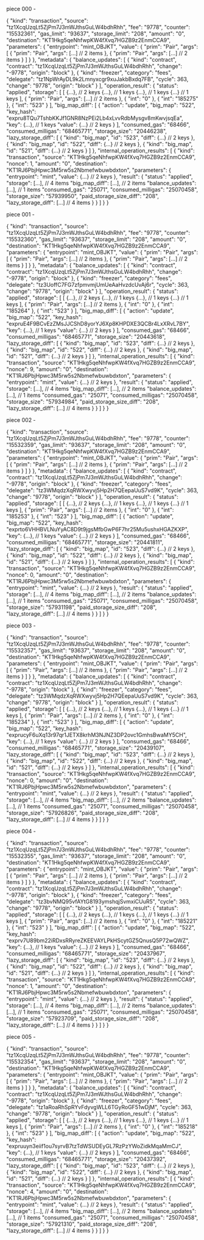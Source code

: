 piece 000 -

{
"kind": "transaction",
"source": "tz1XcqUzqLt5ZjPm7J3mWJthsGuLW4bdhRhh",
"fee": "9778",
"counter": "15532361",
"gas_limit": "93637",
"storage_limit": "208",
"amount": "0",
"destination": "KT1Hkg5qeNhfwpKW4fXvq7HGZB9z2EnmCCA9",
"parameters": {
"entrypoint": "mint_OBJKT",
"value": {
"prim": "Pair",
"args": [
{
"prim": "Pair",
"args": [...] // 2 items
},
{
"prim": "Pair",
"args": [...] // 2 items
}
]
}
},
"metadata": {
"balance_updates": [
{
"kind": "contract",
"contract": "tz1XcqUzqLt5ZjPm7J3mWJthsGuLW4bdhRhh",
"change": "-9778",
"origin": "block"
},
{
"kind": "freezer",
"category": "fees",
"delegate": "tz1NpWrAyDL9k2Lmnyxcgr9xuJakbBxdq7FB",
"cycle": 363,
"change": "9778",
"origin": "block"
}
],
"operation_result": {
"status": "applied",
"storage": [
[
{...}, // 2 keys
{...}, // 1 keys
{...}, // 1 keys
{...} // 1 keys
],
{
"prim": "Pair",
"args": [...] // 2 items
},
{
"int": "0"
},
{
"int": "185275"
},
{
"int": "523"
}
],
"big_map_diff": [
{
"action": "update",
"big_map": "522",
"key_hash": "expru8TQu7TshbKKJf1GNR8NzPEi2Lb4xLvvRdbMysgv8mKwvjsqEa",
"key": {...}, // 1 keys
"value": {...} // 2 keys
}
],
"consumed_gas": "68466",
"consumed_milligas": "68465771",
"storage_size": "20446238",
"lazy_storage_diff": [
{
"kind": "big_map",
"id": "523",
"diff": {...} // 2 keys
},
{
"kind": "big_map",
"id": "522",
"diff": {...} // 2 keys
},
{
"kind": "big_map",
"id": "521",
"diff": {...} // 2 keys
}
]
},
"internal_operation_results": [
{
"kind": "transaction",
"source": "KT1Hkg5qeNhfwpKW4fXvq7HGZB9z2EnmCCA9",
"nonce": 1,
"amount": "0",
"destination": "KT1RJ6PbjHpwc3M5rw5s2Nbmefwbuwbdxton",
"parameters": {
"entrypoint": "mint",
"value": {...} // 2 keys
},
"result": {
"status": "applied",
"storage": [...], // 4 items
"big_map_diff": [...], // 2 items
"balance_updates": [...], // 1 items
"consumed_gas": "25071",
"consumed_milligas": "25070458",
"storage_size": "57939950",
"paid_storage_size_diff": "208",
"lazy_storage_diff": [...] // 4 items
}
}
]
}
}

piece 001 - 

{
"kind": "transaction",
"source": "tz1XcqUzqLt5ZjPm7J3mWJthsGuLW4bdhRhh",
"fee": "9778",
"counter": "15532360",
"gas_limit": "93637",
"storage_limit": "208",
"amount": "0",
"destination": "KT1Hkg5qeNhfwpKW4fXvq7HGZB9z2EnmCCA9",
"parameters": {
"entrypoint": "mint_OBJKT",
"value": {
"prim": "Pair",
"args": [
{
"prim": "Pair",
"args": [...] // 2 items
},
{
"prim": "Pair",
"args": [...] // 2 items
}
]
}
},
"metadata": {
"balance_updates": [
{
"kind": "contract",
"contract": "tz1XcqUzqLt5ZjPm7J3mWJthsGuLW4bdhRhh",
"change": "-9778",
"origin": "block"
},
{
"kind": "freezer",
"category": "fees",
"delegate": "tz3UoffC7FG7zfpmvmjUmUeAaHvzdcUvAj6r",
"cycle": 363,
"change": "9778",
"origin": "block"
}
],
"operation_result": {
"status": "applied",
"storage": [
[
{...}, // 2 keys
{...}, // 1 keys
{...}, // 1 keys
{...} // 1 keys
],
{
"prim": "Pair",
"args": [...] // 2 items
},
{
"int": "0"
},
{
"int": "185264"
},
{
"int": "523"
}
],
"big_map_diff": [
{
"action": "update",
"big_map": "522",
"key_hash": "expruE4F9BCvEzZMsJJCShD8yorYJ6Xp8KHPDXE3QCBr4LxXRvL7BY",
"key": {...}, // 1 keys
"value": {...} // 2 keys
}
],
"consumed_gas": "68466",
"consumed_milligas": "68465771",
"storage_size": "20443618",
"lazy_storage_diff": [
{
"kind": "big_map",
"id": "523",
"diff": {...} // 2 keys
},
{
"kind": "big_map",
"id": "522",
"diff": {...} // 2 keys
},
{
"kind": "big_map",
"id": "521",
"diff": {...} // 2 keys
}
]
},
"internal_operation_results": [
{
"kind": "transaction",
"source": "KT1Hkg5qeNhfwpKW4fXvq7HGZB9z2EnmCCA9",
"nonce": 9,
"amount": "0",
"destination": "KT1RJ6PbjHpwc3M5rw5s2Nbmefwbuwbdxton",
"parameters": {
"entrypoint": "mint",
"value": {...} // 2 keys
},
"result": {
"status": "applied",
"storage": [...], // 4 items
"big_map_diff": [...], // 2 items
"balance_updates": [...], // 1 items
"consumed_gas": "25071",
"consumed_milligas": "25070458",
"storage_size": "57934984",
"paid_storage_size_diff": "208",
"lazy_storage_diff": [...] // 4 items
}
}
]
}
}

piece 002 - 

{
"kind": "transaction",
"source": "tz1XcqUzqLt5ZjPm7J3mWJthsGuLW4bdhRhh",
"fee": "9778",
"counter": "15532359",
"gas_limit": "93637",
"storage_limit": "208",
"amount": "0",
"destination": "KT1Hkg5qeNhfwpKW4fXvq7HGZB9z2EnmCCA9",
"parameters": {
"entrypoint": "mint_OBJKT",
"value": {
"prim": "Pair",
"args": [
{
"prim": "Pair",
"args": [...] // 2 items
},
{
"prim": "Pair",
"args": [...] // 2 items
}
]
}
},
"metadata": {
"balance_updates": [
{
"kind": "contract",
"contract": "tz1XcqUzqLt5ZjPm7J3mWJthsGuLW4bdhRhh",
"change": "-9778",
"origin": "block"
},
{
"kind": "freezer",
"category": "fees",
"delegate": "tz3WMqdzXqRWXwyvj5Hp2H7QEepaUuS7vd9K",
"cycle": 363,
"change": "9778",
"origin": "block"
}
],
"operation_result": {
"status": "applied",
"storage": [
[
{...}, // 2 keys
{...}, // 1 keys
{...}, // 1 keys
{...} // 1 keys
],
{
"prim": "Pair",
"args": [...] // 2 items
},
{
"int": "0"
},
{
"int": "185253"
},
{
"int": "523"
}
],
"big_map_diff": [
{
"action": "update",
"big_map": "522",
"key_hash": "exprto6VHHBVLNuYyAC8D9t9jgsMfbGwP6F7hr25Mu5ushxHGAZKXP",
"key": {...}, // 1 keys
"value": {...} // 2 keys
}
],
"consumed_gas": "68466",
"consumed_milligas": "68465771",
"storage_size": "20441811",
"lazy_storage_diff": [
{
"kind": "big_map",
"id": "523",
"diff": {...} // 2 keys
},
{
"kind": "big_map",
"id": "522",
"diff": {...} // 2 keys
},
{
"kind": "big_map",
"id": "521",
"diff": {...} // 2 keys
}
]
},
"internal_operation_results": [
{
"kind": "transaction",
"source": "KT1Hkg5qeNhfwpKW4fXvq7HGZB9z2EnmCCA9",
"nonce": 0,
"amount": "0",
"destination": "KT1RJ6PbjHpwc3M5rw5s2Nbmefwbuwbdxton",
"parameters": {
"entrypoint": "mint",
"value": {...} // 2 keys
},
"result": {
"status": "applied",
"storage": [...], // 4 items
"big_map_diff": [...], // 2 items
"balance_updates": [...], // 1 items
"consumed_gas": "25071",
"consumed_milligas": "25070458",
"storage_size": "57931198",
"paid_storage_size_diff": "208",
"lazy_storage_diff": [...] // 4 items
}
}
]
}
}

piece 003 - 

{
"kind": "transaction",
"source": "tz1XcqUzqLt5ZjPm7J3mWJthsGuLW4bdhRhh",
"fee": "9778",
"counter": "15532357",
"gas_limit": "93637",
"storage_limit": "208",
"amount": "0",
"destination": "KT1Hkg5qeNhfwpKW4fXvq7HGZB9z2EnmCCA9",
"parameters": {
"entrypoint": "mint_OBJKT",
"value": {
"prim": "Pair",
"args": [
{
"prim": "Pair",
"args": [...] // 2 items
},
{
"prim": "Pair",
"args": [...] // 2 items
}
]
}
},
"metadata": {
"balance_updates": [
{
"kind": "contract",
"contract": "tz1XcqUzqLt5ZjPm7J3mWJthsGuLW4bdhRhh",
"change": "-9778",
"origin": "block"
},
{
"kind": "freezer",
"category": "fees",
"delegate": "tz3WMqdzXqRWXwyvj5Hp2H7QEepaUuS7vd9K",
"cycle": 363,
"change": "9778",
"origin": "block"
}
],
"operation_result": {
"status": "applied",
"storage": [
[
{...}, // 2 keys
{...}, // 1 keys
{...}, // 1 keys
{...} // 1 keys
],
{
"prim": "Pair",
"args": [...] // 2 items
},
{
"int": "0"
},
{
"int": "185234"
},
{
"int": "523"
}
],
"big_map_diff": [
{
"action": "update",
"big_map": "522",
"key_hash": "exprucyF6uXq13r97qr1JETX8krhM3NJNZ3DP2ovc1GmhsBwaMY5CH",
"key": {...}, // 1 keys
"value": {...} // 2 keys
}
],
"consumed_gas": "68466",
"consumed_milligas": "68465771",
"storage_size": "20439107",
"lazy_storage_diff": [
{
"kind": "big_map",
"id": "523",
"diff": {...} // 2 keys
},
{
"kind": "big_map",
"id": "522",
"diff": {...} // 2 keys
},
{
"kind": "big_map",
"id": "521",
"diff": {...} // 2 keys
}
]
},
"internal_operation_results": [
{
"kind": "transaction",
"source": "KT1Hkg5qeNhfwpKW4fXvq7HGZB9z2EnmCCA9",
"nonce": 0,
"amount": "0",
"destination": "KT1RJ6PbjHpwc3M5rw5s2Nbmefwbuwbdxton",
"parameters": {
"entrypoint": "mint",
"value": {...} // 2 keys
},
"result": {
"status": "applied",
"storage": [...], // 4 items
"big_map_diff": [...], // 2 items
"balance_updates": [...], // 1 items
"consumed_gas": "25071",
"consumed_milligas": "25070458",
"storage_size": "57926826",
"paid_storage_size_diff": "208",
"lazy_storage_diff": [...] // 4 items
}
}
]
}
}

piece 004 - 

{
"kind": "transaction",
"source": "tz1XcqUzqLt5ZjPm7J3mWJthsGuLW4bdhRhh",
"fee": "9778",
"counter": "15532355",
"gas_limit": "93637",
"storage_limit": "208",
"amount": "0",
"destination": "KT1Hkg5qeNhfwpKW4fXvq7HGZB9z2EnmCCA9",
"parameters": {
"entrypoint": "mint_OBJKT",
"value": {
"prim": "Pair",
"args": [
{
"prim": "Pair",
"args": [...] // 2 items
},
{
"prim": "Pair",
"args": [...] // 2 items
}
]
}
},
"metadata": {
"balance_updates": [
{
"kind": "contract",
"contract": "tz1XcqUzqLt5ZjPm7J3mWJthsGuLW4bdhRhh",
"change": "-9778",
"origin": "block"
},
{
"kind": "freezer",
"category": "fees",
"delegate": "tz3bvNMQ95vfAYtG8193ymshqjSvmxiCUuR5",
"cycle": 363,
"change": "9778",
"origin": "block"
}
],
"operation_result": {
"status": "applied",
"storage": [
[
{...}, // 2 keys
{...}, // 1 keys
{...}, // 1 keys
{...} // 1 keys
],
{
"prim": "Pair",
"args": [...] // 2 items
},
{
"int": "0"
},
{
"int": "185221"
},
{
"int": "523"
}
],
"big_map_diff": [
{
"action": "update",
"big_map": "522",
"key_hash": "exprv7U89bm22iRDxsRRyreZKEEVAYLPkHScytGZ5QnusQ5P72wQWZ",
"key": {...}, // 1 keys
"value": {...} // 2 keys
}
],
"consumed_gas": "68466",
"consumed_milligas": "68465771",
"storage_size": "20437967",
"lazy_storage_diff": [
{
"kind": "big_map",
"id": "523",
"diff": {...} // 2 keys
},
{
"kind": "big_map",
"id": "522",
"diff": {...} // 2 keys
},
{
"kind": "big_map",
"id": "521",
"diff": {...} // 2 keys
}
]
},
"internal_operation_results": [
{
"kind": "transaction",
"source": "KT1Hkg5qeNhfwpKW4fXvq7HGZB9z2EnmCCA9",
"nonce": 1,
"amount": "0",
"destination": "KT1RJ6PbjHpwc3M5rw5s2Nbmefwbuwbdxton",
"parameters": {
"entrypoint": "mint",
"value": {...} // 2 keys
},
"result": {
"status": "applied",
"storage": [...], // 4 items
"big_map_diff": [...], // 2 items
"balance_updates": [...], // 1 items
"consumed_gas": "25071",
"consumed_milligas": "25070458",
"storage_size": "57923709",
"paid_storage_size_diff": "208",
"lazy_storage_diff": [...] // 4 items
}
}
]
}
}

piece 005 - 

{
"kind": "transaction",
"source": "tz1XcqUzqLt5ZjPm7J3mWJthsGuLW4bdhRhh",
"fee": "9778",
"counter": "15532354",
"gas_limit": "93637",
"storage_limit": "208",
"amount": "0",
"destination": "KT1Hkg5qeNhfwpKW4fXvq7HGZB9z2EnmCCA9",
"parameters": {
"entrypoint": "mint_OBJKT",
"value": {
"prim": "Pair",
"args": [
{
"prim": "Pair",
"args": [...] // 2 items
},
{
"prim": "Pair",
"args": [...] // 2 items
}
]
}
},
"metadata": {
"balance_updates": [
{
"kind": "contract",
"contract": "tz1XcqUzqLt5ZjPm7J3mWJthsGuLW4bdhRhh",
"change": "-9778",
"origin": "block"
},
{
"kind": "freezer",
"category": "fees",
"delegate": "tz1aRoaRhSpRYvFdyvgWLL6TGyRoGF51wDjM",
"cycle": 363,
"change": "9778",
"origin": "block"
}
],
"operation_result": {
"status": "applied",
"storage": [
[
{...}, // 2 keys
{...}, // 1 keys
{...}, // 1 keys
{...} // 1 keys
],
{
"prim": "Pair",
"args": [...] // 2 items
},
{
"int": "0"
},
{
"int": "185218"
},
{
"int": "523"
}
],
"big_map_diff": [
{
"action": "update",
"big_map": "522",
"key_hash": "expruuyn3eiif1ou7syrvB7tzTdWSUDEyGL7RzPzYWoZidkMqaMmCJ",
"key": {...}, // 1 keys
"value": {...} // 2 keys
}
],
"consumed_gas": "68466",
"consumed_milligas": "68465771",
"storage_size": "20437392",
"lazy_storage_diff": [
{
"kind": "big_map",
"id": "523",
"diff": {...} // 2 keys
},
{
"kind": "big_map",
"id": "522",
"diff": {...} // 2 keys
},
{
"kind": "big_map",
"id": "521",
"diff": {...} // 2 keys
}
]
},
"internal_operation_results": [
{
"kind": "transaction",
"source": "KT1Hkg5qeNhfwpKW4fXvq7HGZB9z2EnmCCA9",
"nonce": 4,
"amount": "0",
"destination": "KT1RJ6PbjHpwc3M5rw5s2Nbmefwbuwbdxton",
"parameters": {
"entrypoint": "mint",
"value": {...} // 2 keys
},
"result": {
"status": "applied",
"storage": [...], // 4 items
"big_map_diff": [...], // 2 items
"balance_updates": [...], // 1 items
"consumed_gas": "25071",
"consumed_milligas": "25070458",
"storage_size": "57921310",
"paid_storage_size_diff": "208",
"lazy_storage_diff": [...] // 4 items
}
}
]
}
}